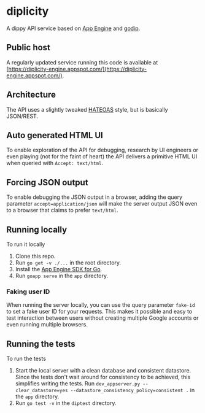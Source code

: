 # diplicity

A dippy API service based on [App Engine](https://cloud.google.com/appengine) and [godip](https://github.com/zond/godip).

## Public host

A regularly updated service running this code is available at [https://diplicity-engine.appspot.com/](https://diplicity-engine.appspot.com/).

## Architecture

The API uses a slightly tweaked [HATEOAS](https://en.wikipedia.org/wiki/HATEOAS) style, but is basically JSON/REST.

## Auto generated HTML UI

To enable exploration of the API for debugging, research by UI engineers or even playing (not for the faint of heart) the API delivers a primitive HTML UI when queried with `Accept: text/html`.

## Forcing JSON output

To enable debugging the JSON output in a browser, adding the query parameter `accept=application/json` will make the server output JSON even to a browser that claims to prefer `text/html`.

## Running locally

To run it locally

1. Clone this repo.
2. Run `go get -v ./...` in the root directory.
3. Install the [App Engine SDK for Go](https://cloud.google.com/appengine/docs/go/download).
4. Run `goapp serve` in the `app` directory.

### Faking user ID

When running the server locally, you can use the query parameter `fake-id` to set a fake user ID for your requests. This makes it possible and easy to test interaction between users without creating multiple Google accounts or even running multiple browsers.

## Running the tests

To run the tests

1. Start the local server with a clean database and consistent datastore. Since the tests don't wait around for consistency to be achieved, this simplifies writing the tests. Run `dev_appserver.py --clear_datastore=yes --datastore_consistency_policy=consistent .` in the `app` directory.
2. Run `go test -v` in the `diptest` directory.
